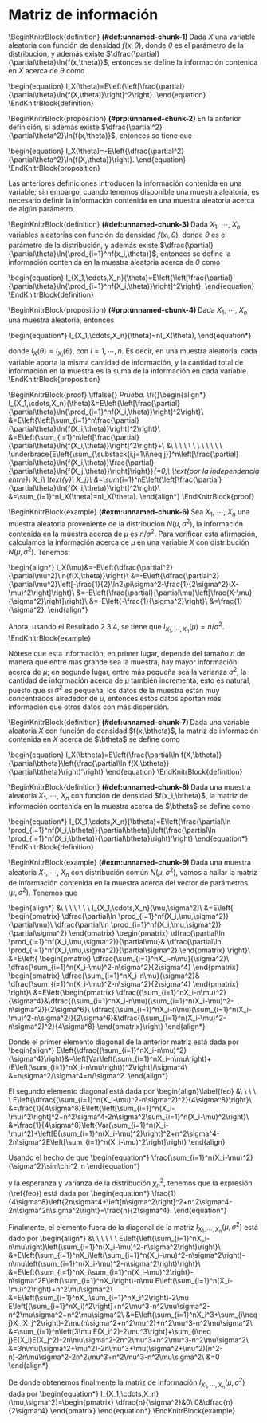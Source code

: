 # Matriz de información

\BeginKnitrBlock{definition}
<span class="definition" id="def:unnamed-chunk-1"><strong>(\#def:unnamed-chunk-1) </strong></span>Dada $X$ una variable aleatoria con función de densidad $f(x,\theta)$, donde $\theta$ es el parámetro de la distribución, y además existe $\dfrac{\partial}{\partial\theta}\ln{f(x,\theta)}$, entonces se define la información contenida en $X$ acerca de $\theta$ como

\begin{equation}
I_X(\theta)=E\left\{\left[\frac{\partial}{\partial\theta}\ln{f(X,\theta)}\right]^2\right\}.
\end{equation}
\EndKnitrBlock{definition}


\BeginKnitrBlock{proposition}
<span class="proposition" id="prp:unnamed-chunk-2"><strong>(\#prp:unnamed-chunk-2) </strong></span>En la anterior definición, si además existe $\dfrac{\partial^2}{\partial\theta^2}\ln{f(x,\theta)}$, entonces se tiene que

\begin{equation}
I_X(\theta)=-E\left\{\dfrac{\partial^2}{\partial\theta^2}\ln{f(X,\theta)}\right\}.
\end{equation}
\EndKnitrBlock{proposition}
<br>

Las anteriores definiciones introducen la información contenida en una variable; sin embargo, cuando tenemos disponible una muestra aleatoria, es necesario definir la información contenida en una muestra aleatoria acerca de algún parámetro.

\BeginKnitrBlock{definition}
<span class="definition" id="def:unnamed-chunk-3"><strong>(\#def:unnamed-chunk-3) </strong></span>Dada $X_1$, $\cdots$, $X_n$ variables aleatorias con función de densidad $f(x_i,\theta)$, donde $\theta$ es el parámetro de la distribución, y además existe $\dfrac{\partial}{\partial\theta}\ln{\prod_{i=1}^nf(x_i,\theta)}$, entonces se define la información contenida en la muestra aleatoria acerca de $\theta$ como

\begin{equation}
I_{X_1,\cdots,X_n}(\theta)=E\left\{\left[\frac{\partial}{\partial\theta}\ln{\prod_{i=1}^nf(X_i,\theta)}\right]^2\right\}.
\end{equation}
\EndKnitrBlock{definition}


\BeginKnitrBlock{proposition}
<span class="proposition" id="prp:unnamed-chunk-4"><strong>(\#prp:unnamed-chunk-4) </strong></span>Dada $X_1$, $\cdots$, $X_n$ una muestra aleatoria, entonces

\begin{equation*}
I_{X_1,\cdots,X_n}(\theta)=nI_X(\theta),
\end{equation*}

donde $I_X(\theta)=I_{X_i}(\theta)$, con $i=1,\cdots,n$. Es decir, en una muestra aleatoria, cada variable aporta la misma cantidad de información, y la cantidad total de información en la muestra es la suma de la información en cada variable.
\EndKnitrBlock{proposition}
<br>

\BeginKnitrBlock{proof}
\iffalse{} <span class="proof"><em>Prueba. </em></span>  \fi{}\begin{align*}
I_{X_1,\cdots,X_n}(\theta)&=E\left\{\left[\frac{\partial}{\partial\theta}\ln{\prod_{i=1}^nf(X_i,\theta)}\right]^2\right\}\\                   &=E\left\{\left[\sum_{i=1}^n\frac{\partial}{\partial\theta}\ln{f(X_i,\theta)}\right]^2\right\}\\                       &=E\left\{\sum_{i=1}^n\left[\frac{\partial}{\partial\theta}\ln{f(X_i,\theta)}\right]^2\right\}+\\
                          &\ \ \ \ \ \ \ \ \ \ \ \ \underbrace{E\left\{\sum_{\substack{i,j=1\\i\neq j}}^n\left[\frac{\partial}{\partial\theta}\ln{f(X_i,\theta)}\frac{\partial}{\partial\theta}\ln{f(X_j,\theta)}\right]\right\}}_{=0,\ \text{por la independencia entre}\ X_i\ \text{y}\ X_j}\\                      &=\sum_{i=1}^nE\left\{\left[\frac{\partial}{\partial\theta}\ln{f(X_i,\theta)}\right]^2\right\}\\
                          &=\sum_{i=1}^nI_X(\theta)=nI_X(\theta).
\end{align*}
\EndKnitrBlock{proof}
<br>

\BeginKnitrBlock{example}
<span class="example" id="exm:unnamed-chunk-6"><strong>(\#exm:unnamed-chunk-6) </strong></span>Sea $X_1$, $\cdots$, $X_n$ una muestra aleatoria proveniente de la distribución $N(\mu,\sigma^2)$, la información contenida en la muestra acerca de $\mu$ es $n/\sigma^2$. Para verificar esta afirmación, calculamos la información acerca de $\mu$ en una variable $X$ con distribución $N(\mu,\sigma^2)$. Tenemos:
  
\begin{align*}
I_X(\mu)&=-E\left\{\dfrac{\partial^2}{\partial\mu^2}\ln{f(X,\theta)}\right\}\\
        &=-E\left\{\dfrac{\partial^2}{\partial\mu^2}\left[-\frac{1}{2}\ln2\pi\sigma^2-\frac{1}{2\sigma^2}(X-\mu)^2\right]\right\}\\
        &=-E\left\{\frac{\partial}{\partial\mu}\left[\frac{X-\mu}{\sigma^2}\right]\right\}\\
        &=-E\left\{-\frac{1}{\sigma^2}\right\}\\
        &=\frac{1}{\sigma^2}.
\end{align*}

Ahora, usando el Resultado 2.3.4, se tiene que $I_{X_1,\cdots,X_n}(\mu)=n/\sigma^2$.
\EndKnitrBlock{example}
<br>

Nótese que esta información, en primer lugar, depende del tamaño $n$ de manera que entre más grande sea la muestra, hay mayor información acerca de $\mu$; en segundo lugar, entre más pequeña sea la varianza $\sigma^2$, la cantidad de información acerca de $\mu$ también incrementa, esto es natural, puesto que si $\sigma^2$ es pequeña, los datos de la muestra están muy concentrados alrededor de $\mu$, entonces estos datos aportan más información que otros datos con más dispersión.

\BeginKnitrBlock{definition}
<span class="definition" id="def:unnamed-chunk-7"><strong>(\#def:unnamed-chunk-7) </strong></span>Dada una variable aleatoria $X$ con función de densidad $f(x,\btheta)$, la matriz de información contenida en $X$ acerca de $\btheta$ se define como

\begin{equation}
I_X(\btheta)=E\left\{\frac{\partial\ln f(X,\btheta)}{\partial\btheta}\left(\frac{\partial\ln f(X,\btheta)}{\partial\btheta}\right)'\right\}
\end{equation}
\EndKnitrBlock{definition}


\BeginKnitrBlock{definition}
<span class="definition" id="def:unnamed-chunk-8"><strong>(\#def:unnamed-chunk-8) </strong></span>Dada una muestra aleatoria $X_1$, $\cdots$, $X_n$ con función de densidad $f(x_i,\btheta)$, la matriz de información contenida en la muestra acerca de $\btheta$ se define como

\begin{equation*}
I_{X_1,\cdots,X_n}(\btheta)=E\left\{\frac{\partial\ln \prod_{i=1}^nf(X_i,\btheta)}{\partial\btheta}\left(\frac{\partial\ln \prod_{i=1}^nf(X_i,\btheta)}{\partial\btheta}\right)'\right\}
\end{equation*}
\EndKnitrBlock{definition}


\BeginKnitrBlock{example}
<span class="example" id="exm:unnamed-chunk-9"><strong>(\#exm:unnamed-chunk-9) </strong></span>Dada una muestra aleatoria $X_1$, $\cdots$, $X_n$ con distribución común $N(\mu,\sigma^2)$, vamos a hallar la matriz de información contenida en la muestra acerca del vector de parámetros $(\mu,\sigma^2)$. Tenemos que

\begin{align*}
&\ \ \ \ \ \ \ I_{X_1,\cdots,X_n}(\mu,\sigma^2)\\
&=E\left\{
\begin{pmatrix}
\dfrac{\partial\ln \prod_{i=1}^nf(X_i,\mu,\sigma^2)}{\partial\mu}\\
\dfrac{\partial\ln \prod_{i=1}^nf(X_i,\mu,\sigma^2)}{\partial\sigma^2}
\end{pmatrix}
\begin{pmatrix}
\dfrac{\partial\ln \prod_{i=1}^nf(X_i,\mu,\sigma^2)}{\partial\mu}&
\dfrac{\partial\ln \prod_{i=1}^nf(X_i,\mu,\sigma^2)}{\partial\sigma^2}
\end{pmatrix}
\right\}\\
&=E\left\{
\begin{pmatrix}
\dfrac{\sum_{i=1}^nX_i-n\mu}{\sigma^2}\\
\dfrac{\sum_{i=1}^n(X_i-\mu)^2-n\sigma^2}{2\sigma^4}
\end{pmatrix}
\begin{pmatrix}
\dfrac{\sum_{i=1}^nX_i-n\mu}{\sigma^2}&
\dfrac{\sum_{i=1}^n(X_i-\mu)^2-n\sigma^2}{2\sigma^4}
\end{pmatrix}
\right\}\\
&=E\left\{\begin{pmatrix}
\dfrac{(\sum_{i=1}^nX_i-n\mu)^2}{\sigma^4}&\dfrac{(\sum_{i=1}^nX_i-n\mu)(\sum_{i=1}^n(X_i-\mu)^2-n\sigma^2)}{2\sigma^6}\\
\dfrac{(\sum_{i=1}^nX_i-n\mu)(\sum_{i=1}^n(X_i-\mu)^2-n\sigma^2)}{2\sigma^6}&\dfrac{(\sum_{i=1}^n(X_i-\mu)^2-n\sigma^2)^2}{4\sigma^8}
\end{pmatrix}\right\}
\end{align*}

Donde el primer elemento diagonal de la anterior matriz está dada por
\begin{align*}
E\left\{\dfrac{(\sum_{i=1}^nX_i-n\mu)^2}{\sigma^4}\right\}&=\left[Var\left(\sum_{i=1}^nX_i-n\mu\right)+(E\left(\sum_{i=1}^nX_i-n\mu\right))^2\right]/\sigma^4\\
&=n\sigma^2/\sigma^4=n/\sigma^2.
\end{align*}

El segundo elemento diagonal está dada por
\begin{align}\label{feo}
&\ \ \ \ \ E\left\{\dfrac{(\sum_{i=1}^n(X_i-\mu)^2-n\sigma^2)^2}{4\sigma^8}\right\}\\
&=\frac{1}{4\sigma^8}E\left\{\left[\sum_{i=1}^n(X_i-\mu)^2\right]^2+n^2\sigma^4-2n\sigma^2\sum_{i=1}^n(X_i-\mu)^2\right\}\\
&=\frac{1}{4\sigma^8}\left\{Var(\sum_{i=1}^n(X_i-\mu)^2)+\left[E(\sum_{i=1}^n(X_i-\mu)^2)\right]^2+n^2\sigma^4-2n\sigma^2E\left[\sum_{i=1}^n(X_i-\mu)^2\right]\right\}
\end{align}

Usando el hecho de que
\begin{equation*}
\frac{\sum_{i=1}^n(X_i-\mu)^2}{\sigma^2}\sim\chi^2_n
\end{equation*}

y la esperanza y varianza de la distribución $\chi^2_n$, tenemos que la expresión (\ref{feo}) está dada por
\begin{equation*}
\frac{1}{4\sigma^8}\left\{2n\sigma^4+\left[n\sigma^2\right]^2+n^2\sigma^4-2n\sigma^2n\sigma^2\right\}=\frac{n}{2\sigma^4}.
\end{equation*}

Finalmente, el elemento fuera de la diagonal de la matriz $I_{X_1,\cdots,X_n}(\mu,\sigma^2)$ está dado por
\begin{align*}
&\ \ \ \ \ \ E\left\{\left(\sum_{i=1}^nX_i-n\mu\right)\left(\sum_{i=1}^n(X_i-\mu)^2-n\sigma^2\right)\right\}\\
&=E\left\{\sum_{i=1}^nX_i\left(\sum_{i=1}^n(X_i-\mu)^2-n\sigma^2\right)-n\mu\left(\sum_{i=1}^n(X_i-\mu)^2-n\sigma^2\right)\right\}\\
&=E\left\{\sum_{i=1}^nX_i\sum_{i=1}^n(X_i-\mu)^2\right\}-n\sigma^2E\left(\sum_{i=1}^nX_i\right)-n\mu E\left(\sum_{i=1}^n(X_i-\mu)^2\right)+n^2\mu\sigma^2\\
&=E\left(\sum_{i=1}^nX_i\sum_{i=1}^nX_i^2\right)-2\mu E\left[(\sum_{i=1}^nX_i)^2\right]+n^2\mu^3-n^2\mu\sigma^2-n^2\mu\sigma^2+n^2\mu\sigma^2\\
&=E\left(\sum_{i=1}^nX_i^3+\sum_{i\neq j}X_iX_j^2\right)-2\mu(n\sigma^2+n^2\mu^2)+n^2\mu^3-n^2\mu\sigma^2\\
&=\sum_{i=1}^n\left[3\mu E(X_i^2)-2\mu^3\right]+\sum_{i\neq j}E(X_i)E(X_j^2)-2n\mu\sigma^2-2n^2\mu^3+n^2\mu^3-n^2\mu\sigma^2\\
&=3n\mu(\sigma^2+\mu^2)-2n\mu^3+\mu(\sigma^2+\mu^2)(n^2-n)-2n\mu\sigma^2-2n^2\mu^3+n^2\mu^3-n^2\mu\sigma^2\\
&=0
\end{align*}

De donde obtenemos finalmente la matriz de información $I_{X_1,\cdots,X_n}(\mu,\sigma^2)$ dada por
\begin{equation*}
I_{X_1,\cdots,X_n}(\mu,\sigma^2)=\begin{pmatrix}
\dfrac{n}{\sigma^2}&0\\
0&\dfrac{n}{2\sigma^4}
\end{pmatrix}
\end{equation*}
\EndKnitrBlock{example}
